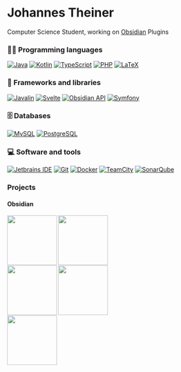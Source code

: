 # Johannes Theiner
Computer Science Student,
working on [Obsidian](https://obsidian.md) Plugins

### 👨‍💻 Programming languages

<p>
    <a href="https://github.com/search?q=user%3Ajoethei+language%3Ajava" target="_blank"><img alt="Java" src="https://img.shields.io/badge/Java-007396.svg?logo=java&logoColor=white"></a>
    <a href="https://github.com/search?q=user%3Ajoethei+language%3Akotlin" target="_blank"><img alt="Kotlin" src="https://img.shields.io/badge/Kotlin-0095D5.svg?logo=Kotlin&logoColor=white"></a>
      <a href="https://github.com/search?q=user%3Ajoethei+language%3AtypeScript" target="_blank"><img alt="TypeScript" src="https://img.shields.io/badge/TypeScript-007ACC.svg?logo=typescript&logoColor=white"></a>
    <a href="https://github.com/search?q=user%3Ajoethei+language%3Aphp" target="_blank"><img alt="PHP" src="https://img.shields.io/badge/PHP-777BB4.svg?logo=php&logoColor=white"></a>
      <a href="https://pdf.joethei.space/" target="_blank"><img alt="LaTeX" src="https://img.shields.io/badge/LaTeX-008080.svg?logo=LaTeX&logoColor=white"></a>
</p>

### 🧰 Frameworks and libraries

<p>
    <a href="https://javalin.io" target="_blank"><img alt="Javalin" src="https://img.shields.io/badge/Javalin-20232a.svg?logo=javalin&logoColor=%2361DAFB"></a>
    <a href="https://svelte.dev" target="_blank"><img alt="Svelte" src="https://img.shields.io/badge/Svelte-ff3e00.svg?logo=svelte&logoColor=%2361DAFB"></a>
    <a href="https://github.com/obsidianmd/obsidian-api" target="_blank"><img alt="Obsidian API" src="https://img.shields.io/badge/ObsidianMD API-483699.svg?logo=obsidianmd&logoColor=%2361DAFB"></a>
    <a href="https://symfony.com/" target="_blank"><img alt="Symfony" src="https://img.shields.io/badge/Symfony-000000.svg?logo=symfony&logoColor=%2361DAFB"></a>
</p>

### 🗄️ Databases

<p>
    <a href="#" target="_blank"><img alt="MySQL" src="https://img.shields.io/badge/MySQL-00f.svg?logo=mysql&logoColor=white"></a>
    <a href="#" target="_blank"><img alt="PostgreSQL" src ="https://img.shields.io/badge/PostgreSQL-316192.svg?logo=postgresql&logoColor=white"></a>
</p>

### 💻 Software and tools

<p>
    <a href="https://jetbrains.com" target="_blank"><img alt="Jetbrains IDE" src ="https://img.shields.io/badge/Jetbrains IDE-FE2857.svg?logo=jetbrains&logoColor=white"></a>
    <a href="https://git-scm.com/" target="_blank"><img alt="Git" src="https://img.shields.io/badge/Git-F05033.svg?logo=git&logoColor=white"></a>
    <a href="https://www.docker.com/" target="_blank"><img alt="Docker" src="https://img.shields.io/badge/Docker-2395ec.svg?logo=docker&logoColor=white"></a>
    <a href="https://jetbrains.com/teamcity" target="_blank"><img alt="TeamCity" src="https://img.shields.io/badge/-TeamCity-07C3F2?logo=teamcity&logoColor=white"></a>
    <a href="https://www.sonarqube.org/" target="_blank"><img alt="SonarQube" src="https://img.shields.io/badge/-SonarQube-4c9bd6?logo=sonarqube&logoColor=white"></a>
</p>

### Projects

#### Obsidian


<div width="100%" align="center">
      <a align="left" href="https://github.com/joethei/obsidian-rss" title="Obsidian RSS"><img align="left" height="115" src="https://github-readme-stats.vercel.app/api/pin/?username=joethei&repo=obsidian-rss"></a>
      <a align="left" href="https://github.com/joethei/obsidian-plantuml" title="PlantUML for Obsidian"><img align="left" height="115" src="https://github-readme-stats.vercel.app/api/pin/?username=joethei&repo=obsidian-plantuml"></a>
</div>

<br/><br/><br/><br/><br/><br/>

<div width="100%" align="center">
   <a align="left" href="https://github.com/joethei/obsidian-tts" title="Obsidian Text to Speech"><img align="left" height="115" src="https://github-readme-stats.vercel.app/api/pin/?username=joethei&repo=obsidian-tts"></a>
      <a align="left" href="https://github.com/joethei/obsidian-link-favicon" title="Obsidian Link Favicons"><img align="left" height="115" src="https://github-readme-stats.vercel.app/api/pin/?username=joethei&repo=obsidian-link-favicon"></a>
</div>

<br/><br/><br/><br/><br/><br/>

<div width="100%" align="center">
    <a align="left" href="https://github.com/joethei/obsidian-key-promoter" title="Obsidian Key Promoter"><img align="left" height="115" src="https://github-readme-stats.vercel.app/api/pin/?username=joethei&repo=obsidian-key-promoter"></a>
</div>

<br/><br/><br/><br/><br/><br/>

